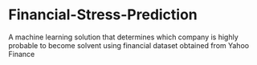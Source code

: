 # Financial-Stress-Prediction
A machine learning solution that determines which company is highly probable to become solvent using financial dataset obtained from Yahoo Finance
